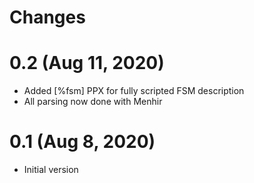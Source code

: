 # Changes

# 0.2 (Aug 11, 2020)
* Added [%fsm] PPX for fully scripted FSM description
* All parsing now done with Menhir

# 0.1 (Aug 8, 2020)
* Initial version 
